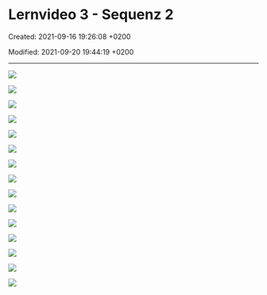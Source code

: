 # Lernvideo 3 - Sequenz 2

Created: 2021-09-16 19:26:08 +0200

Modified: 2021-09-20 19:44:19 +0200

---

![](../../../media/S1_03_ITIL_Service-Management-und-Case-Study-Lernvideo-3---Sequenz-2-image1.png)



![](../../../media/S1_03_ITIL_Service-Management-und-Case-Study-Lernvideo-3---Sequenz-2-image2.png)



![](../../../media/S1_03_ITIL_Service-Management-und-Case-Study-Lernvideo-3---Sequenz-2-image3.png)



![](../../../media/S1_03_ITIL_Service-Management-und-Case-Study-Lernvideo-3---Sequenz-2-image4.png)



![](../../../media/S1_03_ITIL_Service-Management-und-Case-Study-Lernvideo-3---Sequenz-2-image5.png)



![](../../../media/S1_03_ITIL_Service-Management-und-Case-Study-Lernvideo-3---Sequenz-2-image6.png)



![](../../../media/S1_03_ITIL_Service-Management-und-Case-Study-Lernvideo-3---Sequenz-2-image7.png)



![](../../../media/S1_03_ITIL_Service-Management-und-Case-Study-Lernvideo-3---Sequenz-2-image8.png)



![](../../../media/S1_03_ITIL_Service-Management-und-Case-Study-Lernvideo-3---Sequenz-2-image9.png)



![](../../../media/S1_03_ITIL_Service-Management-und-Case-Study-Lernvideo-3---Sequenz-2-image10.png)



![](../../../media/S1_03_ITIL_Service-Management-und-Case-Study-Lernvideo-3---Sequenz-2-image11.png)



![](../../../media/S1_03_ITIL_Service-Management-und-Case-Study-Lernvideo-3---Sequenz-2-image12.png)



![](../../../media/S1_03_ITIL_Service-Management-und-Case-Study-Lernvideo-3---Sequenz-2-image13.png)



![](../../../media/S1_03_ITIL_Service-Management-und-Case-Study-Lernvideo-3---Sequenz-2-image14.png)



![](../../../media/S1_03_ITIL_Service-Management-und-Case-Study-Lernvideo-3---Sequenz-2-image1.png)














